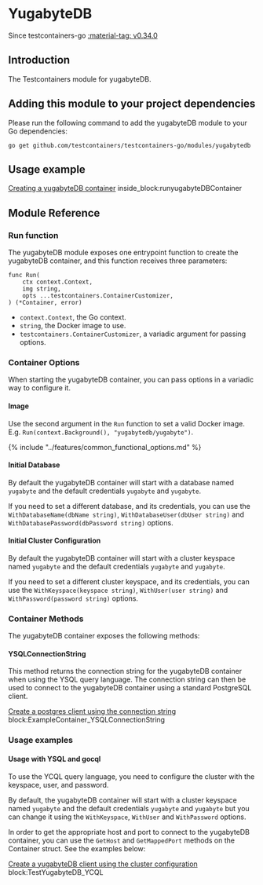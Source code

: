 # YugabyteDB

Since testcontainers-go <a href="https://github.com/testcontainers/testcontainers-go/releases/tag/v0.34.0"><span class="tc-version">:material-tag: v0.34.0</span></a>

## Introduction

The Testcontainers module for yugabyteDB.

## Adding this module to your project dependencies

Please run the following command to add the yugabyteDB module to your Go dependencies:

```
go get github.com/testcontainers/testcontainers-go/modules/yugabytedb
```

## Usage example

<!--codeinclude-->
[Creating a yugabyteDB container](../../modules/yugabytedb/examples_test.go) inside_block:runyugabyteDBContainer
<!--/codeinclude-->

## Module Reference

### Run function

The yugabyteDB module exposes one entrypoint function to create the yugabyteDB container, and this function receives three parameters:

```golang
func Run(
    ctx context.Context, 
    img string, 
    opts ...testcontainers.ContainerCustomizer,
) (*Container, error)
```

- `context.Context`, the Go context.
- `string`, the Docker image to use.
- `testcontainers.ContainerCustomizer`, a variadic argument for passing options.

### Container Options

When starting the yugabyteDB container, you can pass options in a variadic way to configure it.

#### Image

Use the second argument in the `Run` function to set a valid Docker image.
E.g. `Run(context.Background(), "yugabytedb/yugabyte")`.

{% include "../features/common_functional_options.md" %}

#### Initial Database

By default the yugabyteDB container will start with a database named `yugabyte` and the default credentials `yugabyte` and `yugabyte`.

If you need to set a different database, and its credentials, you can use the `WithDatabaseName(dbName string)`, `WithDatabaseUser(dbUser string)` and `WithDatabasePassword(dbPassword string)` options.

#### Initial Cluster Configuration

By default the yugabyteDB container will start with a cluster keyspace named `yugabyte` and the default credentials `yugabyte` and `yugabyte`.

If you need to set a different cluster keyspace, and its credentials, you can use the `WithKeyspace(keyspace string)`, `WithUser(user string)` and `WithPassword(password string)` options.

### Container Methods

The yugabyteDB container exposes the following methods:

#### YSQLConnectionString

This method returns the connection string for the yugabyteDB container when using
the YSQL query language.
The connection string can then be used to connect to the yugabyteDB container using 
a standard PostgreSQL client.

<!--codeinclude-->
[Create a postgres client using the connection string](../../modules/yugabytedb/examples_test.go) block:ExampleContainer_YSQLConnectionString
<!--/codeinclude-->

### Usage examples

#### Usage with YSQL and gocql

To use the YCQL query language, you need to configure the cluster 
with the keyspace, user, and password.

By default, the yugabyteDB container will start with a cluster keyspace named `yugabyte` and the default credentials `yugabyte` and `yugabyte` but you can change it using the `WithKeyspace`, `WithUser` and `WithPassword` options.

In order to get the appropriate host and port to connect to the yugabyteDB container, 
you can use the `GetHost` and `GetMappedPort` methods on the Container struct.
See the examples below:

<!--codeinclude-->
[Create a yugabyteDB client using the cluster configuration](../../modules/yugabytedb/yugabytedb_test.go) block:TestYugabyteDB_YCQL
<!--/codeinclude-->